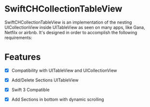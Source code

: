 
# SwiftCHCollectionTableView

SwiftCHCollectionTableView is an implementation of the nesting UICollectionView inside UITableView as seen on many apps, like Gana, Netfilx or airbnb. It's designed in order to accomplish the following requirements:


# Features

- [x] Compatibility with UITableView and UICollectionView
- [x] Add/Delete Sections UITableView 
- [x] Swift 3 Compatible 
- [x] Add Sections in bottom with dynamic scrolling

